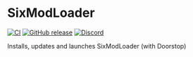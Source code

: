 ﻿# SixModLoader

[![CI](https://github.com/SixModLoader/SixModLoader.Launcher/workflows/CI/badge.svg)](https://github.com/SixModLoader/SixModLoader.Launcher/actions)
[![GitHub release](https://img.shields.io/github/v/release/SixModLoader/SixModLoader.Launcher?include_prereleases)](https://github.com/SixModLoader/SixModLoader.Launcher/releases)
[![Discord](https://img.shields.io/discord/718554663561199687.svg?label=&logo=discord&logoColor=ffffff&color=7389D8&labelColor=6A7EC2)](https://discord.gg/Y9kb7Us)

Installs, updates and launches SixModLoader (with Doorstop)